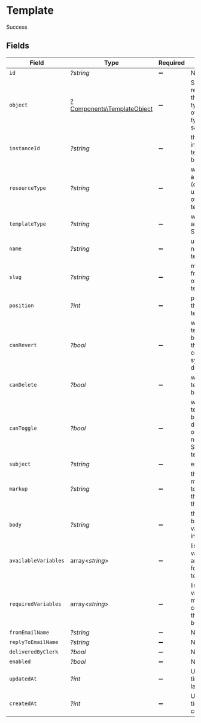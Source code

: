 # Template

Success


## Fields

| Field                                                                                      | Type                                                                                       | Required                                                                                   | Description                                                                                |
| ------------------------------------------------------------------------------------------ | ------------------------------------------------------------------------------------------ | ------------------------------------------------------------------------------------------ | ------------------------------------------------------------------------------------------ |
| `id`                                                                                       | *?string*                                                                                  | :heavy_minus_sign:                                                                         | N/A                                                                                        |
| `object`                                                                                   | [?Components\TemplateObject](../../Models/Components/TemplateObject.md)                    | :heavy_minus_sign:                                                                         | String representing the object's type. Objects of the same type share the same value.<br/> |
| `instanceId`                                                                               | *?string*                                                                                  | :heavy_minus_sign:                                                                         | the id of the instance the template belongs to                                             |
| `resourceType`                                                                             | *?string*                                                                                  | :heavy_minus_sign:                                                                         | whether this is a system (default) or user overridden) template                            |
| `templateType`                                                                             | *?string*                                                                                  | :heavy_minus_sign:                                                                         | whether this is an email or SMS template                                                   |
| `name`                                                                                     | *?string*                                                                                  | :heavy_minus_sign:                                                                         | user-friendly name of the template                                                         |
| `slug`                                                                                     | *?string*                                                                                  | :heavy_minus_sign:                                                                         | machine-friendly name of the template                                                      |
| `position`                                                                                 | *?int*                                                                                     | :heavy_minus_sign:                                                                         | position with the listing of templates                                                     |
| `canRevert`                                                                                | *?bool*                                                                                    | :heavy_minus_sign:                                                                         | whether this template can be reverted to the corresponding system default                  |
| `canDelete`                                                                                | *?bool*                                                                                    | :heavy_minus_sign:                                                                         | whether this template can be deleted                                                       |
| `canToggle`                                                                                | *?bool*                                                                                    | :heavy_minus_sign:                                                                         | whether this template can be enabled or disabled, true only for notification SMS templates |
| `subject`                                                                                  | *?string*                                                                                  | :heavy_minus_sign:                                                                         | email subject                                                                              |
| `markup`                                                                                   | *?string*                                                                                  | :heavy_minus_sign:                                                                         | the editor markup used to generate the body of the template                                |
| `body`                                                                                     | *?string*                                                                                  | :heavy_minus_sign:                                                                         | the template body before variable interpolation                                            |
| `availableVariables`                                                                       | array<*string*>                                                                            | :heavy_minus_sign:                                                                         | list of variables that are available for use in the template body                          |
| `requiredVariables`                                                                        | array<*string*>                                                                            | :heavy_minus_sign:                                                                         | list of variables that must be contained in the template body                              |
| `fromEmailName`                                                                            | *?string*                                                                                  | :heavy_minus_sign:                                                                         | N/A                                                                                        |
| `replyToEmailName`                                                                         | *?string*                                                                                  | :heavy_minus_sign:                                                                         | N/A                                                                                        |
| `deliveredByClerk`                                                                         | *?bool*                                                                                    | :heavy_minus_sign:                                                                         | N/A                                                                                        |
| `enabled`                                                                                  | *?bool*                                                                                    | :heavy_minus_sign:                                                                         | N/A                                                                                        |
| `updatedAt`                                                                                | *?int*                                                                                     | :heavy_minus_sign:                                                                         | Unix timestamp of last update.<br/>                                                        |
| `createdAt`                                                                                | *?int*                                                                                     | :heavy_minus_sign:                                                                         | Unix timestamp of creation.<br/>                                                           |